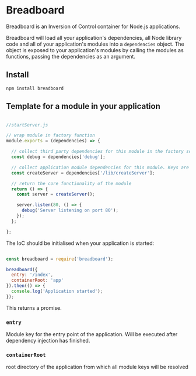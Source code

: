 # Breadboard

Breadboard is an Inversion of Control container for Node.js applications.

Breadboard will load all your application's dependencies, all Node library code
and all of your application's modules into a `dependencies` object. The object is
exposed to your application's modules by calling the modules as functions, passing the
dependencies as an argument.

## Install

```
npm install breadboard
```

## Template for a module in your application

```js

//startServer.js

// wrap module in factory function
module.exports = (dependencies) => {

  // collect third party dependencies for this module in the factory scope
  const debug = dependencies['debug'];

  // collect application module dependencies for this module. Keys are relative to `containerRoot`
  const createServer = dependencies['/lib/createServer'];

  // return the core functionality of the module
  return () => {
    const server = createServer();

    server.listen(80, () => {
      debug('Server listening on port 80');
    });
  };

};
```

The IoC should be initialised when your application is started:

```js

const breadboard = require('breadboard');

breadboard({
  entry: '/index',
  containerRoot: 'app'
}).then(() => {
  console.log('Application started');
});

```

This returns a promise.

### `entry`

Module key for the entry point of the application. Will be executed after dependency injection has finished.

### `containerRoot`

root directory of the application from which all module keys will be resolved
